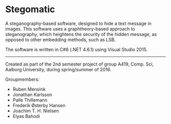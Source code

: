 # Stegomatic
A steganography-based software, designed to hide a text message in images.
This software uses a graphtheory-based approach to steganography, which heightens the security of the hidden message, as opposed to other embedding methods, such as LSB.


The software is written in C#6 (.NET 4.6.1) using Visual Studio 2015.

-------------------------------------------------
Created as part of the 2nd semester project of group A419, Comp. Sci, Aalborg University, during spring/summer of 2016.

Groupmembers:
  * Ruben Mensink
  * Jonathan Karlsson
  * Palle Thillemann
  * Frederik Østerby Hansen
  * Joachim T. H. Nielsen
  * Elyas Bahodi
